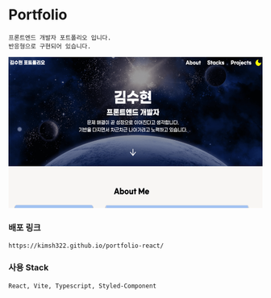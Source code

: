 # Portfolio

    프론트엔드 개발자 포트폴리오 입니다.
    반응형으로 구현되어 있습니다.

<img src="./public/thumbnail.png" width="600px" height="300px"  alt="thumbnail"></img>

### 배포 링크

    https://kimsh322.github.io/portfolio-react/

### 사용 Stack

    React, Vite, Typescript, Styled-Component
